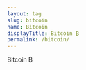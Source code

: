 ```yaml
---
layout: tag
slug: bitcoin
name: Bitcoin
displayTitle: Bitcoin ₿
permalink: /bitcoin/
---
```


Bitcoin ₿
